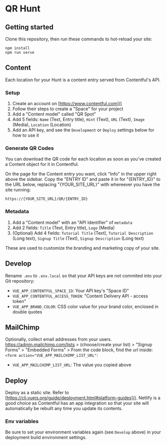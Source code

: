 # QR Hunt

## Getting started

Clone this repository, then run these commands to hot-reload your site:

```console
npm install
npm run serve
```

## Content

Each location for your Hunt is a content entry served from Contentful's API.

### Setup

1. Create an account on [https://www.contentful.com]()
2. Follow their steps to create a "Space" for your project
3. Add a "Content model" called "QR Spot"
4. Add 5 fields: `Name` (Text, Entry title), `Hint` (Text), `URL` (Text), `Image` (Media), `Location` (Location)
5. Add an API key, and see the `Development` or `Deploy` settings below for how to use it

### Generate QR Codes

You can download the QR code for each location as soon as you've created a Content object for it in Contentful.

On the page for the Content entry you want, click "Info" in the upper right above the sidebar. Copy the "ENTRY ID" and paste it in for "{ENTRY_ID}" to the URL below, replacing "{YOUR_SITE_URL}" with whereever you have the site running:

`https://{YOUR_SITE_URL}/QR/{ENTRY_ID}`

### Metadata

1. Add a "Content model" with an "API Identifier" of `metadata`
2. Add 2 fields: `Title` (Text, Entry title), `Logo` (Media)
3. (Optional) Add 4 fields: `Tutorial Title` (Text), `Tutorial Description` (Long text), `Signup Title` (Text), `Signup Description` (Long text)

These are used to customize the branding and marketing copy of your site.

## Develop

Rename `.env` to `.env.local` so that your API keys are not commited into your Git repository:
- `VUE_APP_CONTENTFUL_SPACE_ID`: Your API key's "Space ID"
- `VUE_APP_CONTENTFUL_ACCESS_TOKEN`: "Content Delivery API - access token"
- `VUE_APP_BRAND_COLOR`: CSS color value for your brand color, enclosed in double quotes

## MailChimp

Optionally, collect email addresses from your users. https://admin.mailchimp.com/lists > (choose/create your list) > "Signup Forms" > "Embedded Forms" > From the code block, find the url inside: `<form action="VUE_APP_MAILCHIMP_LIST_URL"`:
- `VUE_APP_MAILCHIMP_LIST_URL`: The value you copied above

## Deploy

Deploy as a static site. Refer to [https://cli.vuejs.org/guide/deployment.html#platform-guides](). Netlify is a good choice as Contentful has an app integration so that your site will automatically be rebuilt any time you update its contents.

### Env variables

Be sure to set your environment variables again (see `Develop` above) in your deployment build environment settings.
